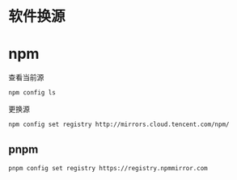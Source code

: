 # 软件换源

# npm

查看当前源
```bash
npm config ls
```
更换源

```bash
npm config set registry http://mirrors.cloud.tencent.com/npm/
```
## pnpm

```bash
pnpm config set registry https://registry.npmmirror.com
```

